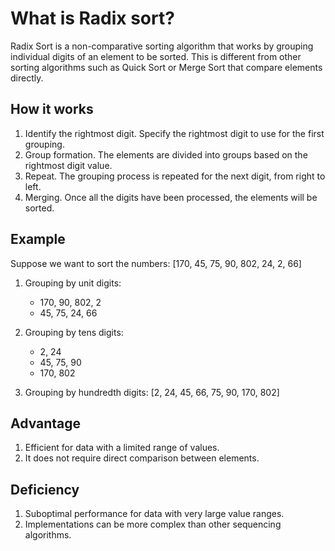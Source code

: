 # What is Radix sort?

Radix Sort is a non-comparative sorting algorithm that works by grouping individual digits of an element to be sorted. This is different from other sorting algorithms such as Quick Sort or Merge Sort that compare elements directly.

## How it works

1. Identify the rightmost digit. Specify the rightmost digit to use for the first grouping.
2. Group formation. The elements are divided into groups based on the rightmost digit value.
3. Repeat. The grouping process is repeated for the next digit, from right to left.
4. Merging. Once all the digits have been processed, the elements will be sorted.

## Example

Suppose we want to sort the numbers: [170, 45, 75, 90, 802, 24, 2, 66]

1. Grouping by unit digits:
   - 170, 90, 802, 2
   - 45, 75, 24, 66

2. Grouping by tens digits:
   - 2, 24
   - 45, 75, 90
   - 170, 802

3. Grouping by hundredth digits: [2, 24, 45, 66, 75, 90, 170, 802]

## Advantage

1. Efficient for data with a limited range of values.
2. It does not require direct comparison between elements.

## Deficiency

1. Suboptimal performance for data with very large value ranges.
2. Implementations can be more complex than other sequencing algorithms.
